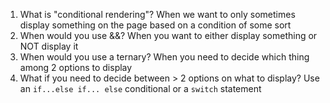 1. What is "conditional rendering"?
When we want to only sometimes display something on the page based on a condition of some sort
2. When would you use &&?
When you want to either display something or NOT display it
3. When would you use a ternary?
When you need to decide which thing among 2 options to display
4. What if you need to decide between > 2 options on
what to display?
Use an `if...else if... else` conditional or a `switch` statement